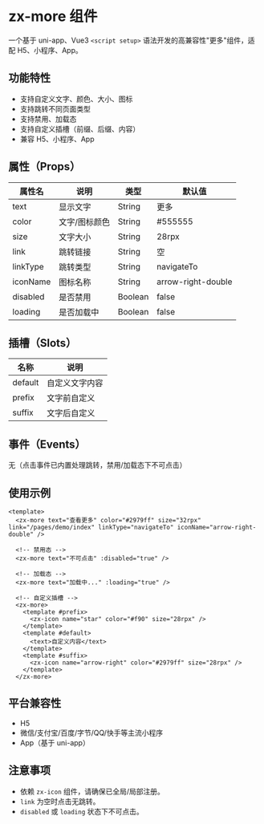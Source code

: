 # zx-more 组件

一个基于 uni-app、Vue3 `<script setup>` 语法开发的高兼容性"更多"组件，适配 H5、小程序、App。

## 功能特性
- 支持自定义文字、颜色、大小、图标
- 支持跳转不同页面类型
- 支持禁用、加载态
- 支持自定义插槽（前缀、后缀、内容）
- 兼容 H5、小程序、App

## 属性（Props）
| 属性名     | 说明           | 类型    | 默认值                |
|------------|----------------|---------|-----------------------|
| text       | 显示文字       | String  | 更多                  |
| color      | 文字/图标颜色  | String  | #555555               |
| size       | 文字大小       | String  | 28rpx                 |
| link       | 跳转链接       | String  | 空                    |
| linkType   | 跳转类型       | String  | navigateTo            |
| iconName   | 图标名称       | String  | arrow-right-double    |
| disabled   | 是否禁用       | Boolean | false                 |
| loading    | 是否加载中     | Boolean | false                 |

## 插槽（Slots）
| 名称     | 说明           |
|----------|----------------|
| default  | 自定义文字内容 |
| prefix   | 文字前自定义   |
| suffix   | 文字后自定义   |

## 事件（Events）
无（点击事件已内置处理跳转，禁用/加载态下不可点击）

## 使用示例
```vue
<template>
  <zx-more text="查看更多" color="#2979ff" size="32rpx" link="/pages/demo/index" linkType="navigateTo" iconName="arrow-right-double" />

  <!-- 禁用态 -->
  <zx-more text="不可点击" :disabled="true" />

  <!-- 加载态 -->
  <zx-more text="加载中..." :loading="true" />

  <!-- 自定义插槽 -->
  <zx-more>
    <template #prefix>
      <zx-icon name="star" color="#f90" size="28rpx" />
    </template>
    <template #default>
      <text>自定义内容</text>
    </template>
    <template #suffix>
      <zx-icon name="arrow-right" color="#2979ff" size="28rpx" />
    </template>
  </zx-more>
```

## 平台兼容性
- H5
- 微信/支付宝/百度/字节/QQ/快手等主流小程序
- App（基于 uni-app）

## 注意事项
- 依赖 `zx-icon` 组件，请确保已全局/局部注册。
- `link` 为空时点击无跳转。
- `disabled` 或 `loading` 状态下不可点击。

